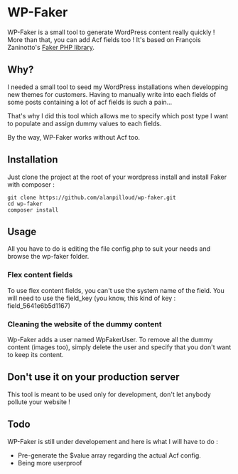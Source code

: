 # WP-Faker

WP-Faker is a small tool to generate WordPress content really quickly ! More than that, you can add Acf fields too !
It's based on François Zaninotto's [Faker PHP library](https://github.com/fzaninotto/Faker).

## Why?

I needed a small tool to seed my WordPress installations when developping new
themes for customers. Having to manually write into each fields of some posts
containing a lot of acf fields is such a pain...

That's why I did this tool which allows me to specify which post type I want to
populate and assign dummy values to each fields.

By the way, WP-Faker works without Acf too.

## Installation

Just clone the project at the root of your wordpress install and install Faker
with composer :
```
git clone https://github.com/alanpilloud/wp-faker.git
cd wp-faker
composer install
```
## Usage

All you have to do is editing the file config.php to suit your needs and browse
the wp-faker folder.

### Flex content fields

To use flex content fields, you can't use the system name of the field. You will need
to use the field_key (you know, this kind of key : field_5641e6b5d1167)

### Cleaning the website of the dummy content

Wp-Faker adds a user named WpFakerUser. To remove all the dummy content (images too), simply delete
the user and specify that you don't want to keep its content.

## Don't use it on your production server

This tool is meant to be used only for development, don't let anybody pollute your
website !

## Todo
WP-Faker is still under developement and here is what I will have to do :
 - Pre-generate the $value array regarding the actual Acf config.
 - Being more userproof